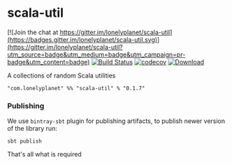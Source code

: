 # scala-util

[![Join the chat at https://gitter.im/lonelyplanet/scala-util](https://badges.gitter.im/lonelyplanet/scala-util.svg)](https://gitter.im/lonelyplanet/scala-util?utm_source=badge&utm_medium=badge&utm_campaign=pr-badge&utm_content=badge)
[![Build Status](https://travis-ci.org/lonelyplanet/scala-util.svg?branch=master)](https://travis-ci.org/lonelyplanet/scala-util)
[![codecov](https://codecov.io/gh/lonelyplanet/scala-util/branch/master/graph/badge.svg)](https://codecov.io/gh/lonelyplanet/scala-util)
[ ![Download](https://api.bintray.com/packages/lonelyplanet/maven/scala-util/images/download.svg) ](https://bintray.com/lonelyplanet/maven/scala-util/_latestVersion)

A collections of random Scala utilities


    "com.lonelyplanet" %% "scala-util" % "0.1.7"

### Publishing

We use `bintray-sbt` plugin for publishing artifacts, to publish newer version of the library run:
```
sbt publish
```

That's all what is required
